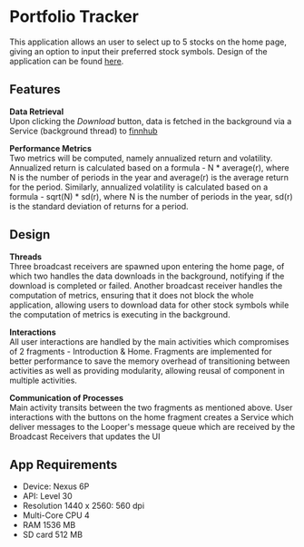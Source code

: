 # Portfolio Tracker
This application allows an user to select up to 5 stocks on the home page, giving an option to input their preferred stock symbols. Design of the application can be found [here](https://www.figma.com/file/onXb6vf8QZv4LwCxQMZyn7/CS205-Stock-Portfolio?node-id=0%3A1).

## Features
**Data Retrieval**  
Upon clicking the *Download* button, data is fetched in the background via a Service (background thread) to [finnhub](https://finnhub.io/)

**Performance Metrics**  
Two metrics will be computed, namely annualized return and volatility. Annualized return is calculated based on a formula - N * average(r), where N is the number of periods in the year and average(r) is the average return for the period. Similarly, annualized volatility is calculated based on a formula - sqrt(N) * sd(r), where N is the number of periods in the year, sd(r) is the standard deviation of returns for a period.

## Design
**Threads**  
Three broadcast receivers are spawned upon entering the home page, of which two handles the data downloads in the background, notifying if the download is completed or failed. Another broadcast receiver handles the computation of metrics, ensuring that it does not block the whole application, allowing users to download data for other stock symbols while the computation of metrics is executing in the background.

**Interactions**  
All user interactions are handled by the main activities which compromises of 2 fragments - Introduction & Home. Fragments are implemented for better performance to save the memory overhead of transitioning between activities as well as providing modularity, allowing reusal of component in multiple activities.

**Communication of Processes**  
Main activity transits between the two fragments as mentioned above. User interactions with the buttons on the home fragment creates a Service which deliver messages to the Looper's message queue which are received by the Broadcast Receivers that updates the UI

## App Requirements
- Device: Nexus 6P
- API: Level 30
- Resolution 1440 x 2560: 560 dpi
- Multi-Core CPU 4
- RAM 1536 MB
- SD card 512 MB
